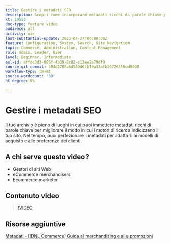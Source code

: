 ```yaml
---
title: Gestire i metadati SEO
description: Scopri come incorporare metadati ricchi di parole chiave per migliorare il modo in cui i motori di ricerca indicizzano il sito.
kt: 10553
doc-type: feature video
audience: all
activity: use
last-substantial-update: 2023-04-27T00:00:00Z
feature: Configuration, System, Search, Site Navigation
topic: Commerce, Administration, Content Management
role: Admin, Leader, User
level: Beginner, Intermediate
exl-id: affdc3d3-886f-4b39-8c82-c13ee2e79df9
source-git-commit: 404d2708a6d540d6fb19a33afb20726356cd8000
workflow-type: tm+mt
source-wordcount: '89'
ht-degree: 0%

---
```


# Gestire i metadati SEO

Il tuo archivio è pieno di luoghi in cui puoi immettere metadati ricchi di parole chiave per migliorare il modo in cui i motori di ricerca indicizzano il tuo sito. Nel tempo, puoi perfezionare i metadati per adattarli ai modelli di acquisto e alle preferenze dei clienti.

## A chi serve questo video?

- Gestori di siti Web
- eCommerce merchandisers
- Ecommerce marketer

## Contenuto video

>[!VIDEO](https://video.tv.adobe.com/v/343750?quality=12&learn=on)

## Risorse aggiuntive

[Metadati - [!DNL Commerce] Guida al merchandising e alle promozioni](https://experienceleague.adobe.com/docs/commerce-admin/marketing/seo/meta-data.html)
